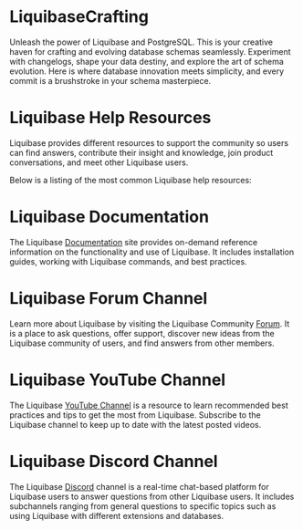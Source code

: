# LiquibaseCrafting
Unleash the power of Liquibase and PostgreSQL. This is your creative haven for crafting and evolving database schemas seamlessly. Experiment with changelogs, shape your data destiny, and explore the art of schema evolution. Here is where database innovation meets simplicity, and every commit is a brushstroke in your schema masterpiece.

# Liquibase Help Resources
Liquibase provides different resources to support the community so users can find answers, contribute their insight and knowledge, join product conversations, and meet other Liquibase users.

Below is a listing of the most common Liquibase help resources:

# Liquibase Documentation
The Liquibase [Documentation](https://docs.liquibase.com/home.html?__hstc=164782368.20d0072ff77e78011a42ae0d101d92f6.1657542707344.1659556811327.1659619244479.80&__hssc=164782368.32.1659619244479&__hsfp=2378282809) site provides on-demand reference information on the functionality and use of Liquibase. It includes installation guides, working with Liquibase commands, and best practices.

# Liquibase Forum Channel
Learn more about Liquibase by visiting the Liquibase Community [Forum](https://forum.liquibase.org/?__hstc=164782368.20d0072ff77e78011a42ae0d101d92f6.1657542707344.1659556811327.1659619244479.80&__hssc=164782368.32.1659619244479&__hsfp=2378282809). It is a place to ask questions, offer support, discover new ideas from the Liquibase community of users, and find answers from other members. 

# Liquibase YouTube Channel
The Liquibase [YouTube Channel](https://www.youtube.com/channel/UC5qMsRjObu685rTBq0PJX8w) is a resource to learn recommended best practices and tips to get the most from Liquibase. Subscribe to the Liquibase channel to keep up to date with the latest posted videos.

# Liquibase Discord Channel
The Liquibase [Discord](https://discord.com/channels/700506481111597066/882715788065255434) channel is a real-time chat-based platform for Liquibase users to answer questions from other Liquibase users. It includes subchannels ranging from general questions to specific topics such as using Liquibase with different extensions and databases.
